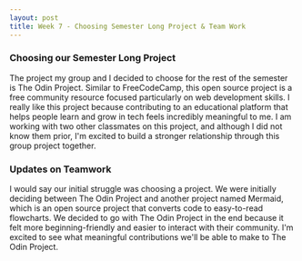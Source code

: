 ```yaml
---
layout: post
title: Week 7 - Choosing Semester Long Project & Team Work
---
```


### **Choosing our Semester Long Project** 

The project my group and I decided to choose for the rest of the semester is The Odin Project. Similar to FreeCodeCamp, this open source project is a free community resource focused particularly on web development skills. I really like this project because contributing to an educational platform that helps people learn and grow in tech feels incredibly meaningful to me. I am working with two other classmates on this project, and although I did not know them prior, I'm excited to build a stronger relationship through this group project together. 

<!--more-->

### **Updates on Teamwork** 

I would say our initial struggle was choosing a project. We were initially deciding between The Odin Project and another project named Mermaid, which is an open source project that converts code to easy-to-read flowcharts. We decided to go with The Odin Project in the end because it felt more beginning-friendly and easier to interact with their community. I'm excited to see what meaningful contributions we'll be able to make to The Odin Project. 